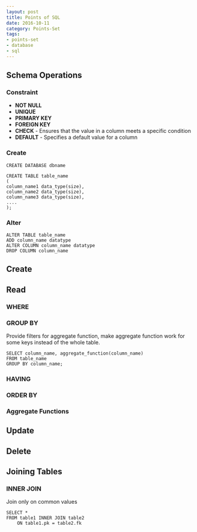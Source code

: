 ```yaml
---
layout: post
title: Points of SQL
date: 2016-10-11
category: Points-Set
tags: 
- points-set
- database
- sql
---
```


## Schema Operations
### Constraint
- **NOT NULL**
- **UNIQUE**
- **PRIMARY KEY**
- **FOREIGN KEY**
- **CHECK** - Ensures that the value in a column meets a specific condition
- **DEFAULT** - Specifies a default value for a column

### Create
```
CREATE DATABASE dbname
```
```
CREATE TABLE table_name
(
column_name1 data_type(size),
column_name2 data_type(size),
column_name3 data_type(size),
....
);
```

### Alter

```
ALTER TABLE table_name
ADD column_name datatype
ALTER COLUMN column_name datatype
DROP COLUMN column_name
```

## Create

## Read

### WHERE

### GROUP BY
Provide filters for aggregate function, make aggregate function work for some keys instead of the whole table.
```
SELECT column_name, aggregate_function(column_name)
FROM table_name
GROUP BY column_name;
```

### HAVING

### ORDER BY

### Aggregate Functions

## Update

## Delete

## Joining Tables

### INNER JOIN
Join only on common values
```
SELECT *
FROM table1 INNER JOIN table2
    ON table1.pk = table2.fk
```